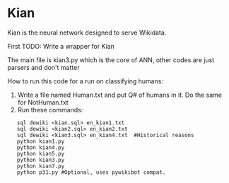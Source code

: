 # Kian
Kian is the neural network designed to serve Wikidata.

First TODO: Write a wrapper for Kian

The main file is kian3.py which is the core of ANN, other codes are just parsers and don't matter

How to run this code for a run on classifying humans:

1. Write a file named Human.txt and put Q# of humans in it. Do the same for NotHuman.txt
2. Run these commands:

```
   sql dewiki <kian.sql> en_kian1.txt
   sql dewiki <kian2.sql> en_kian2.txt
   sql dewiki <kian3.sql> en_kian4.txt  #Historical reasons
   python kian1.py
   python kian4.py
   python kian5.py
   python kian3.py
   python kian7.py
   python p31.py #Optional, uses pywikibot compat.
```
